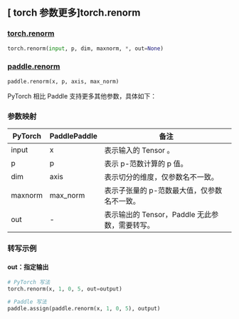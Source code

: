 ## [ torch 参数更多]torch.renorm

### [torch.renorm](https://pytorch.org/docs/stable/generated/torch.renorm.html#torch-renorm)

```python
torch.renorm(input, p, dim, maxnorm, *, out=None)
```

### [paddle.renorm]()

```python
paddle.renorm(x, p, axis, max_norm)
```

PyTorch 相比 Paddle 支持更多其他参数，具体如下：

### 参数映射

| PyTorch | PaddlePaddle | 备注                                                |
| ------- | ------------ | --------------------------------------------------- |
| input   | x        | 表示输入的 Tensor 。                                |
| p       | p            | 表示 p-范数计算的 p 值。|
| dim     | axis         | 表示切分的维度，仅参数名不一致。                                    |
| maxnorm | max_norm     | 表示子张量的 p-范数最大值，仅参数名不一致。          |
| out     | -            | 表示输出的 Tensor，Paddle 无此参数，需要转写。 |
### 转写示例

#### out：指定输出

```python
# PyTorch 写法
torch.renorm(x, 1, 0, 5, out=output)

# Paddle 写法
paddle.assign(paddle.renorm(x, 1, 0, 5), output)
```
